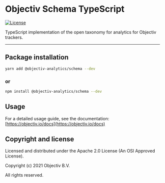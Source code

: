 # Objectiv Schema TypeScript

[![License][license-badge]][license-url]

TypeScript implementation of the open taxonomy for analytics for Objectiv trackers.

---

## Package installation

```sh
yarn add @objectiv-analytics/schema --dev
```

### or

```sh
npm install @objectiv-analytics/schema --dev
```

## Usage

For a detailed usage guide, see the documentation: [https://objectiv.io/docs](https://objectiv.io/docs)

## Copyright and license
Licensed and distributed under the Apache 2.0 License (An OSI Approved License).

Copyright (c) 2021 Objectiv B.V.

All rights reserved.

[license-badge]: https://img.shields.io/badge/license-Apache-2.0-blue.svg
[license-url]: https://www.apache.org/licenses/LICENSE-2.0
